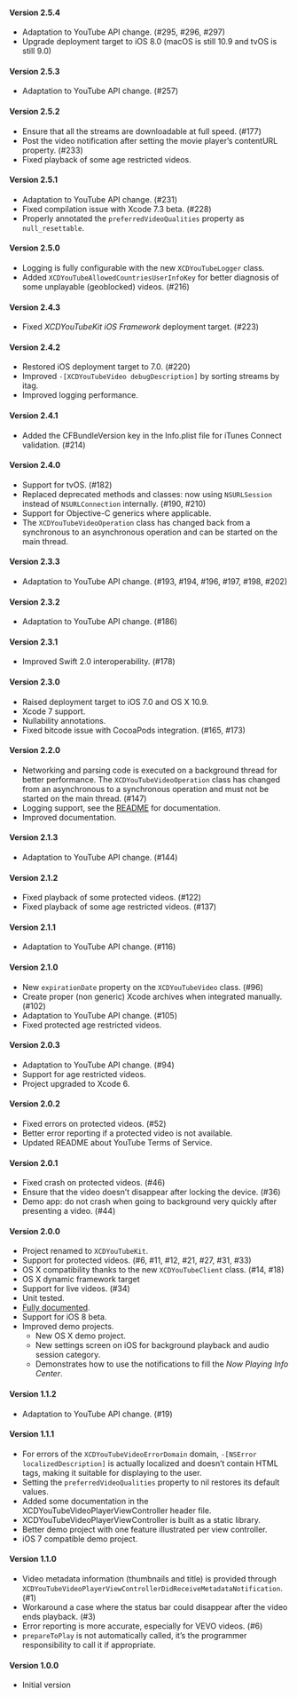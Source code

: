 #### Version 2.5.4

* Adaptation to YouTube API change. (#295, #296, #297)
* Upgrade deployment target to iOS 8.0 (macOS is still 10.9 and tvOS is still 9.0)

#### Version 2.5.3

* Adaptation to YouTube API change. (#257)

#### Version 2.5.2

* Ensure that all the streams are downloadable at full speed. (#177)
* Post the video notification after setting the movie player’s contentURL property. (#233)
* Fixed playback of some age restricted videos.

#### Version 2.5.1

* Adaptation to YouTube API change. (#231)
* Fixed compilation issue with Xcode 7.3 beta. (#228)
* Properly annotated the `preferredVideoQualities` property as `null_resettable`.

#### Version 2.5.0

* Logging is fully configurable with the new `XCDYouTubeLogger` class.
* Added `XCDYouTubeAllowedCountriesUserInfoKey` for better diagnosis of some unplayable (geoblocked) videos. (#216)

#### Version 2.4.3

* Fixed *XCDYouTubeKit iOS Framework* deployment target. (#223)

#### Version 2.4.2

* Restored iOS deployment target to 7.0. (#220)
* Improved `-[XCDYouTubeVideo debugDescription]` by sorting streams by itag.
* Improved logging performance.

#### Version 2.4.1

* Added the CFBundleVersion key in the Info.plist file for iTunes Connect validation. (#214)

#### Version 2.4.0

* Support for tvOS. (#182)
* Replaced deprecated methods and classes: now using `NSURLSession` instead of `NSURLConnection` internally. (#190, #210)
* Support for Objective-C generics where applicable.
* The `XCDYouTubeVideoOperation` class has changed back from a synchronous to an asynchronous operation and can be started on the main thread.

#### Version 2.3.3

* Adaptation to YouTube API change. (#193, #194, #196, #197, #198, #202)

#### Version 2.3.2

* Adaptation to YouTube API change. (#186)

#### Version 2.3.1

* Improved Swift 2.0 interoperability. (#178)

#### Version 2.3.0

* Raised deployment target to iOS 7.0 and OS X 10.9.
* Xcode 7 support.
* Nullability annotations.
* Fixed bitcode issue with CocoaPods integration. (#165, #173)

#### Version 2.2.0

* Networking and parsing code is executed on a background thread for better performance. The `XCDYouTubeVideoOperation` class has changed from an asynchronous to a synchronous operation and must not be started on the main thread. (#147)
* Logging support, see the [README](README.md#logging) for documentation.
* Improved documentation.

#### Version 2.1.3

* Adaptation to YouTube API change. (#144)

#### Version 2.1.2

* Fixed playback of some protected videos. (#122)
* Fixed playback of some age restricted videos. (#137)

#### Version 2.1.1

* Adaptation to YouTube API change. (#116)

#### Version 2.1.0

* New `expirationDate` property on the `XCDYouTubeVideo` class. (#96)
* Create proper (non generic) Xcode archives when integrated manually. (#102)
* Adaptation to YouTube API change. (#105)
* Fixed protected age restricted videos.

#### Version 2.0.3

* Adaptation to YouTube API change. (#94)
* Support for age restricted videos.
* Project upgraded to Xcode 6.

#### Version 2.0.2

* Fixed errors on protected videos. (#52)
* Better error reporting if a protected video is not available.
* Updated README about YouTube Terms of Service.

#### Version 2.0.1

* Fixed crash on protected videos. (#46)
* Ensure that the video doesn’t disappear after locking the device. (#36)
* Demo app: do not crash when going to background very quickly after presenting a video. (#44)

#### Version 2.0.0

* Project renamed to `XCDYouTubeKit`.
* Support for protected videos. (#6, #11, #12, #21, #27, #31, #33)
* OS X compatibility thanks to the new `XCDYouTubeClient` class. (#14, #18)
* OS X dynamic framework target
* Support for live videos. (#34)
* Unit tested.
* [Fully documented](http://cocoadocs.org/docsets/XCDYouTubeKit/).
* Support for iOS 8 beta.
* Improved demo projects.
  * New OS X demo project.
  * New settings screen on iOS for background playback and audio session category.
  * Demonstrates how to use the notifications to fill the *Now Playing Info Center*.

#### Version 1.1.2

* Adaptation to YouTube API change. (#19)

#### Version 1.1.1

* For errors of the `XCDYouTubeVideoErrorDomain` domain, `-[NSError localizedDescription]` is actually localized and doesn’t contain HTML tags, making it suitable for displaying to the user.
* Setting the `preferredVideoQualities` property to nil restores its default values.
* Added some documentation in the XCDYouTubeVideoPlayerViewController header file.
* XCDYouTubeVideoPlayerViewController is built as a static library.
* Better demo project with one feature illustrated per view controller.
* iOS 7 compatible demo project.

#### Version 1.1.0

* Video metadata information (thumbnails and title) is provided through `XCDYouTubeVideoPlayerViewControllerDidReceiveMetadataNotification`. (#1)
* Workaround a case where the status bar could disappear after the video ends playback. (#3)
* Error reporting is more accurate, especially for VEVO videos. (#6)
* `prepareToPlay` is not automatically called, it’s the programmer responsibility to call it if appropriate.

#### Version 1.0.0

* Initial version
